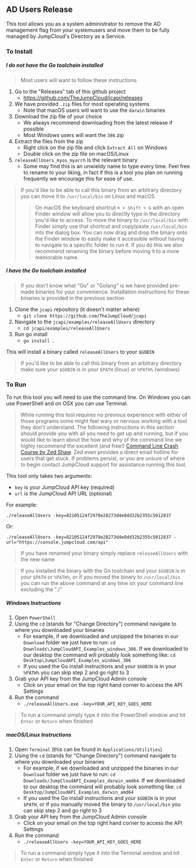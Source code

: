 ## AD Users Release

This tool allows you as a system administrator to remove the AD management flag from your systemusers and move them to be fully managed by JumpCloud's Directory as a Service.

### To Install

##### I do not have the Go toolchain installed
> Most users will want to follow these instructions

1. Go to the "Releases" tab of this github project
	- https://github.com/TheJumpCloud/jcapi/releases
2. We have provided `.zip` files for most operating systems
	- Note that macOS users will want to use the `darwin` binaries
3. Download the zip file of your choice 
	- We always recommend downloading from the latest release if possible
	- Most Windows users will want the `386` zip
4. Extract the files from the zip
	- Right click on the zip file and click `Extract All` on Windows
	- Double click on the zip file on macOS/Linux
5. `releaseAllUsers_myos_myarch` is the relevant binary
	- Some may find this is an unwieldy name to type every time. Feel free to rename to your liking, in fact if this is a tool you plan on running frequently we encourage this for ease of use.

> If you'd like to be able to call this binary from an arbitrary directory you can move it to `/usr/local/bin` on Linux and macOS
>> On macOS the keyboard shortcut `⌘ + Shift + G` with an open Finder window will allow you to directly type in the directory you'd like to access. To move the binary to `/usr/local/bin` with Finder simply use that shortcut and copy/paste `/usr/local/bin` into the dialog box. You can now drag and drop the binary onto the Finder window to easily make it accessible without having to navigate to a specific folder to run it. If you do this we also recommend renaming the binary before moving it to a more memorable name.

##### I have the Go toolchain installed
> If you don't know what "Go" or "Golang" is we have provided pre-made binaries for your convenience. Installation instructions for these binaries is provided in the previous section

1. Clone the `jcapi` repository (it doesn't matter where)
	- `git clone https://github.com/TheJumpCloud/jcapi`
2. Navigate to the `jcapi/examples/releaseAllUsers` directory
	- `cd jcapi/examples/releaseAllUsers`
3. Run go install
	- `go install .`

This will install a binary called `releaseAllUsers` to your `$GOBIN`

> If you'd like to be able to call this binary from an arbitrary directory make sure your `$GOBIN` is in your `$PATH` (linux) or `%PATH%` (windows)

### To Run

To run this tool you will need to use the command line. On Windows you can use PowerShell and on OSX you can use Terminal. 

> While running this tool requires no previous experience with either of those programs some might feel wary or nervous working with a tool they don't understand. The following instructions in this section should provide you with all you need to get up and running, but if you would like to learn about the how and why of the command line we highly recommend the excellent (and free!) [Command Line Crash Course by Zed Shaw](http://cli.learncodethehardway.org/). Zed even provides a direct email hotline for users that get stuck. If problems persist, or you are unsure of where to begin contact JumpCloud support for assistance running this tool.

This tool only takes two arguments:
- `key` is your JumpCloud API key (required)
- `url` is the JumpCloud API URL (optional)

For example:

`./releaseAllUsers -key=82105124f2979e28273d4e8dd32b2355c5012837`

Or:

`./releaseAllUsers -key=82105124f2979e28273d4e8dd32b2355c5012837 -url="https://console.jumpcloud.com/api"`

> If you have renamed your binary simply replace `releaseAllUsers` with the new name

> If you installed the binary with the Go toolchain and your `$GOBIN` is in your `$PATH` or `%PATH%`, or if you moved the binary to `/usr/local/bin` you can run the above command at any time on your command line excluding the "./"

##### Windows Instructions
1. Open `PowerShell`
2. Using the `cd` (stands for "Change Directory") command navigate to where you downloaded your binaries
	- For example, if we downloaded and unzipped the binaries in our `Download` folder we just have to run: `cd Downloads\JumpCloudAPI_Examples_windows_386`. If we downloaded to our desktop the command will probably look something like: `cd Desktop\JumpCloudAPI_Examples_windows_386`
	- If you used the Go install instructions and your `$GOBIN` is in your `%PATH%` you can skip step 2 and go right to 3
3. Grab your API key from the JumpCloud Admin console
	- Click on your email on the top right hand corner to access the API Settings
4. Run the command
	- `./releaseAllUsers.exe -key=YOUR_API_KEY_GOES_HERE`

> To run a command simply type it into the PowerShell window and hit `Enter` or `Return` when finished 

##### macOS/Linux Instructions
1. Open `Terminal` (this can be found in `Applications/Utilities`)
2. Using the `cd` (stands for "Change Directory") command navigate to where you downloaded your binaries
	- For example, if we downloaded and unzipped the binaries in our `Download` folder we just have to run: `cd Downloads/JumpCloudAPI_Examples_darwin_amd64`. If we downloaded to our desktop the command will probably look something like: `cd Desktop/JumpCloudAPI_Examples_darwin_amd64`
	- If you used the Go install instructions and your `$GOBIN` is in your `$PATH`, or if you manually moved the binary to `/usr/local/bin` you can skip step 2 and go right to 3
3. Grab your API key from the JumpCloud Admin console
	- Click on your email on the top right hand corner to access the API Settings
4. Run the command
	- `./releaseAllUsers -key=YOUR_API_KEY_GOES_HERE`

> To run a command simply type it into the Terminal window and hit `Enter` or `Return` when finished 